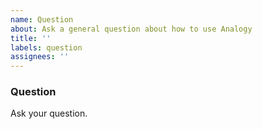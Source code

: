 ```yaml
---
name: Question
about: Ask a general question about how to use Analogy
title: ''
labels: question
assignees: ''
---
```


### Question

Ask your question.
